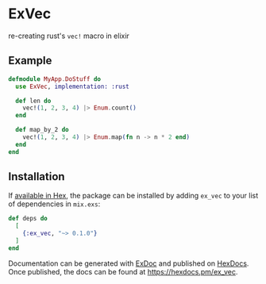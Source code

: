 # ExVec

re-creating rust's `vec!` macro in elixir

## Example
```elixir
defmodule MyApp.DoStuff do
  use ExVec, implementation: :rust

  def len do
    vec!(1, 2, 3, 4) |> Enum.count()
  end

  def map_by_2 do
    vec!(1, 2, 3, 4) |> Enum.map(fn n -> n * 2 end)
  end
end
```

## Installation

If [available in Hex](https://hex.pm/docs/publish), the package can be installed
by adding `ex_vec` to your list of dependencies in `mix.exs`:

```elixir
def deps do
  [
    {:ex_vec, "~> 0.1.0"}
  ]
end
```

Documentation can be generated with [ExDoc](https://github.com/elixir-lang/ex_doc)
and published on [HexDocs](https://hexdocs.pm). Once published, the docs can
be found at <https://hexdocs.pm/ex_vec>.
